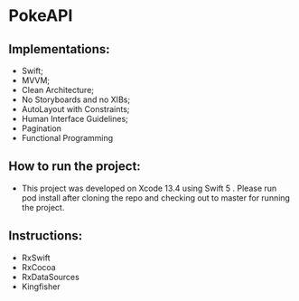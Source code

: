# PokeAPI

Implementations:
-
- Swift;
- MVVM;
- Clean Architecture;
- No Storyboards and no XIBs;
- AutoLayout with Constraints;
- Human Interface Guidelines;
- Pagination
- Functional Programming

How to run the project:
-
- This project was developed on Xcode 13.4 using Swift 5 . Please run pod install after cloning the repo and checking out to master for running the project.

Instructions:
-
- RxSwift
- RxCocoa
- RxDataSources
- Kingfisher
